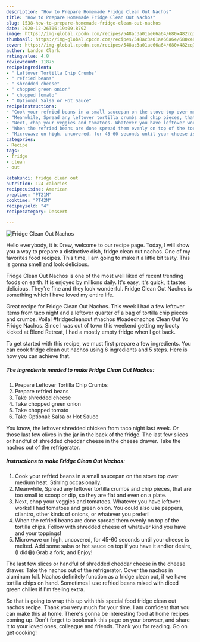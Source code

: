 ```yaml
---
description: "How to Prepare Homemade Fridge Clean Out Nachos"
title: "How to Prepare Homemade Fridge Clean Out Nachos"
slug: 1538-how-to-prepare-homemade-fridge-clean-out-nachos
date: 2020-12-26T06:19:09.879Z
image: https://img-global.cpcdn.com/recipes/548ac3a01ae66a64/680x482cq70/fridge-clean-out-nachos-recipe-main-photo.jpg
thumbnail: https://img-global.cpcdn.com/recipes/548ac3a01ae66a64/680x482cq70/fridge-clean-out-nachos-recipe-main-photo.jpg
cover: https://img-global.cpcdn.com/recipes/548ac3a01ae66a64/680x482cq70/fridge-clean-out-nachos-recipe-main-photo.jpg
author: Landon Clark
ratingvalue: 4.8
reviewcount: 11875
recipeingredient:
- " Leftover Tortilla Chip Crumbs"
- " refried beans"
- " shredded cheese"
- " chopped green onion"
- " chopped tomato"
- " Optional Salsa or Hot Sauce"
recipeinstructions:
- "Cook your refried beans in a small saucepan on the stove top over medium heat. Stirring occasionally."
- "Meanwhile, Spread any leftover tortilla crumbs and chip pieces, that are too small to scoop or dip, so they are flat and even on a plate."
- "Next, chop your veggies and tomatoes. Whatever you have leftover works! I had tomatoes and green onion. You could also use peppers, cilantro, other kinds of onions, or whatever you prefer!"
- "When the refried beans are done spread them evenly on top of the tortilla chips. Follow with shredded cheese of whatever kind you have and your toppings!"
- "Microwave on high, uncovered, for 45-60 seconds until your cheese is melted. Add some salsa or hot sauce on top if you have it and/or desire, (I did😁) Grab a fork, and Enjoy!"
categories:
- Recipe
tags:
- fridge
- clean
- out

katakunci: fridge clean out 
nutrition: 124 calories
recipecuisine: American
preptime: "PT21M"
cooktime: "PT42M"
recipeyield: "4"
recipecategory: Dessert

---
```



![Fridge Clean Out Nachos](https://img-global.cpcdn.com/recipes/548ac3a01ae66a64/680x482cq70/fridge-clean-out-nachos-recipe-main-photo.jpg)

Hello everybody, it is Drew, welcome to our recipe page. Today, I will show you a way to prepare a distinctive dish, fridge clean out nachos. One of my favorites food recipes. This time, I am going to make it a little bit tasty. This is gonna smell and look delicious.

Fridge Clean Out Nachos is one of the most well liked of recent trending foods on earth. It is enjoyed by millions daily. It's easy, it's quick, it tastes delicious. They're fine and they look wonderful. Fridge Clean Out Nachos is something which I have loved my entire life.

Great recipe for Fridge Clean Out Nachos. This week I had a few leftover items from taco night and a leftover quarter of a bag of tortilla chip pieces and crumbs. Voila! #fridgecleanout #nachos #loadednachos Clean Out Yo Fridge Nachos. Since I was out of town this weekend getting my booty kicked at Blend Retreat, I had a mostly empty fridge when I got back.


To get started with this recipe, we must first prepare a few ingredients. You can cook fridge clean out nachos using 6 ingredients and 5 steps. Here is how you can achieve that.

<!--inarticleads1-->

##### The ingredients needed to make Fridge Clean Out Nachos:

1. Prepare  Leftover Tortilla Chip Crumbs
1. Prepare  refried beans
1. Take  shredded cheese
1. Take  chopped green onion
1. Take  chopped tomato
1. Take  Optional: Salsa or Hot Sauce


You know, the leftover shredded chicken from taco night last week. Or those last few olives in the jar in the back of the fridge. The last few slices or handful of shredded cheddar cheese in the cheese drawer. Take the nachos out of the refrigerator. 

<!--inarticleads2-->

##### Instructions to make Fridge Clean Out Nachos:

1. Cook your refried beans in a small saucepan on the stove top over medium heat. Stirring occasionally.
1. Meanwhile, Spread any leftover tortilla crumbs and chip pieces, that are too small to scoop or dip, so they are flat and even on a plate.
1. Next, chop your veggies and tomatoes. Whatever you have leftover works! I had tomatoes and green onion. You could also use peppers, cilantro, other kinds of onions, or whatever you prefer!
1. When the refried beans are done spread them evenly on top of the tortilla chips. Follow with shredded cheese of whatever kind you have and your toppings!
1. Microwave on high, uncovered, for 45-60 seconds until your cheese is melted. Add some salsa or hot sauce on top if you have it and/or desire, (I did😁) Grab a fork, and Enjoy!


The last few slices or handful of shredded cheddar cheese in the cheese drawer. Take the nachos out of the refrigerator. Cover the nachos in aluminum foil. Nachos definitely function as a fridge clean out, if we have tortilla chips on hand. Sometimes I use refried beans mixed with diced green chilies if I&#39;m feeling extra. 

So that is going to wrap this up with this special food fridge clean out nachos recipe. Thank you very much for your time. I am confident that you can make this at home. There's gonna be interesting food at home recipes coming up. Don't forget to bookmark this page on your browser, and share it to your loved ones, colleague and friends. Thank you for reading. Go on get cooking!
